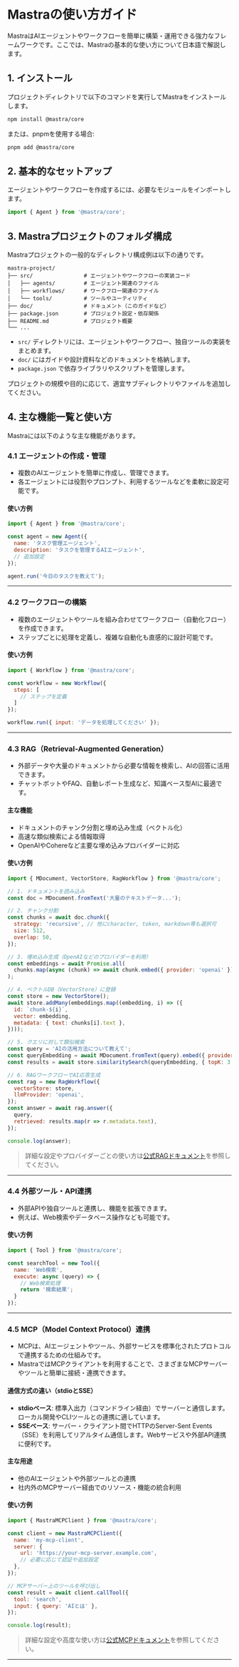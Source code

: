 # Mastraの使い方ガイド

MastraはAIエージェントやワークフローを簡単に構築・運用できる強力なフレームワークです。ここでは、Mastraの基本的な使い方について日本語で解説します。

## 1. インストール

プロジェクトディレクトリで以下のコマンドを実行してMastraをインストールします。

```bash
npm install @mastra/core
```

または、pnpmを使用する場合:

```bash
pnpm add @mastra/core
```

## 2. 基本的なセットアップ

エージェントやワークフローを作成するには、必要なモジュールをインポートします。

```js
import { Agent } from '@mastra/core';
```

## 3. Mastraプロジェクトのフォルダ構成

Mastraプロジェクトの一般的なディレクトリ構成例は以下の通りです。

```
mastra-project/
├── src/                # エージェントやワークフローの実装コード
│   ├── agents/         # エージェント関連のファイル
│   ├── workflows/      # ワークフロー関連のファイル
│   └── tools/          # ツールやユーティリティ
├── doc/                # ドキュメント（このガイドなど）
├── package.json        # プロジェクト設定・依存関係
├── README.md           # プロジェクト概要
└── ...
```

- `src/` ディレクトリには、エージェントやワークフロー、独自ツールの実装をまとめます。
- `doc/` にはガイドや設計資料などのドキュメントを格納します。
- `package.json` で依存ライブラリやスクリプトを管理します。

プロジェクトの規模や目的に応じて、適宜サブディレクトリやファイルを追加してください。

## 4. 主な機能一覧と使い方

Mastraには以下のような主な機能があります。

### 4.1 エージェントの作成・管理
- 複数のAIエージェントを簡単に作成し、管理できます。
- 各エージェントには役割やプロンプト、利用するツールなどを柔軟に設定可能です。

#### 使い方例
```js
import { Agent } from '@mastra/core';

const agent = new Agent({
  name: 'タスク管理エージェント',
  description: 'タスクを管理するAIエージェント',
  // 追加設定
});

agent.run('今日のタスクを教えて');
```

---

### 4.2 ワークフローの構築
- 複数のエージェントやツールを組み合わせてワークフロー（自動化フロー）を作成できます。
- ステップごとに処理を定義し、複雑な自動化も直感的に設計可能です。

#### 使い方例
```js
import { Workflow } from '@mastra/core';

const workflow = new Workflow({
  steps: [
    // ステップを定義
  ]
});

workflow.run({ input: 'データを処理してください' });
```

---

### 4.3 RAG（Retrieval-Augmented Generation）
- 外部データや大量のドキュメントから必要な情報を検索し、AIの回答に活用できます。
- チャットボットやFAQ、自動レポート生成など、知識ベース型AIに最適です。

#### 主な機能
- ドキュメントのチャンク分割と埋め込み生成（ベクトル化）
- 高速な類似検索による情報取得
- OpenAIやCohereなど主要な埋め込みプロバイダーに対応

#### 使い方例
```js
import { MDocument, VectorStore, RagWorkflow } from '@mastra/core';

// 1. ドキュメントを読み込み
const doc = MDocument.fromText('大量のテキストデータ...');

// 2. チャンク分割
const chunks = await doc.chunk({
  strategy: 'recursive', // 他にcharacter, token, markdown等も選択可
  size: 512,
  overlap: 50,
});

// 3. 埋め込み生成（OpenAIなどのプロバイダーを利用）
const embeddings = await Promise.all(
  chunks.map(async (chunk) => await chunk.embed({ provider: 'openai' }))
);

// 4. ベクトルDB（VectorStore）に登録
const store = new VectorStore();
await store.addMany(embeddings.map((embedding, i) => ({
  id: `chunk-${i}`,
  vector: embedding,
  metadata: { text: chunks[i].text },
})));

// 5. クエリに対して類似検索
const query = 'AIの活用方法について教えて';
const queryEmbedding = await MDocument.fromText(query).embed({ provider: 'openai' });
const results = await store.similaritySearch(queryEmbedding, { topK: 3 });

// 6. RAGワークフローでAI応答生成
const rag = new RagWorkflow({
  vectorStore: store,
  llmProvider: 'openai',
});
const answer = await rag.answer({
  query,
  retrieved: results.map(r => r.metadata.text),
});

console.log(answer);
```

> 詳細な設定やプロバイダーごとの使い方は[公式RAGドキュメント](https://docs.mastra.ai/rag/overview)を参照してください。

---

### 4.4 外部ツール・API連携
- 外部APIや独自ツールと連携し、機能を拡張できます。
- 例えば、Web検索やデータベース操作なども可能です。

#### 使い方例
```js
import { Tool } from '@mastra/core';

const searchTool = new Tool({
  name: 'Web検索',
  execute: async (query) => {
    // Web検索処理
    return '検索結果';
  }
});
```

---

### 4.5 MCP（Model Context Protocol）連携
- MCPは、AIエージェントやツール、外部サービスを標準化されたプロトコルで連携するための仕組みです。
- MastraではMCPクライアントを利用することで、さまざまなMCPサーバーやツールと簡単に接続・連携できます。

#### 通信方式の違い（stdioとSSE）
- **stdioベース**: 標準入出力（コマンドライン経由）でサーバーと通信します。ローカル開発やCLIツールとの連携に適しています。
- **SSEベース**: サーバー・クライアント間でHTTPのServer-Sent Events（SSE）を利用してリアルタイム通信します。Webサービスや外部API連携に便利です。

#### 主な用途
- 他のAIエージェントや外部ツールとの連携
- 社内外のMCPサーバー経由でのリソース・機能の統合利用

#### 使い方例
```js
import { MastraMCPClient } from '@mastra/core';

const client = new MastraMCPClient({
  name: 'my-mcp-client',
  server: {
    url: 'https://your-mcp-server.example.com',
    // 必要に応じて認証や追加設定
  },
});

// MCPサーバー上のツールを呼び出し
const result = await client.callTool({
  tool: 'search',
  input: { query: 'AIとは' },
});

console.log(result);
```

> 詳細な設定や高度な使い方は[公式MCPドキュメント](https://docs.mastra.ai/reference/tools/mcp-configuration)を参照してください。

---
